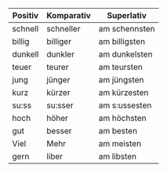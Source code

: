 | Positiv | Komparativ | Superlativ     |
| ------- | ---------- | -------------- |
| schnell | schneller  | am  schennsten |
| billig  | billiger   | am billigsten  |
| dunkell | dunkler    | am dunkelsten  |
| teuer   | teurer     | am teursten    |
| jung    | jünger     | am jüngsten    |
| kurz    | kürzer     | am kürzesten   |
| su:ss   | su:sser    | am s:ussesten  |
| hoch    | höher      | am höchsten    |
| gut     | besser     | am besten      |
| Viel    | Mehr       | am meisten     |
| gern    | liber      | am libsten     |

